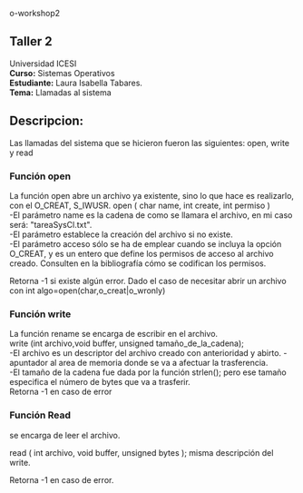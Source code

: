 o-workshop2
## Taller 2
Universidad ICESI  
**Curso:** Sistemas Operativos  
**Estudiante:** Laura Isabella Tabares.  
**Tema:** Llamadas al sistema  

## Descripcion:  
Las llamadas del sistema que se hicieron fueron las siguientes: open, write y read  
### **Función open**  
La función open abre un archivo ya existente, sino lo que hace es realizarlo, con el O_CREAT, S_IWUSR.
open ( char name, int create, int permiso )  
-El parámetro name es la cadena de como se llamara el archivo, en mi caso será: "tareaSysCl.txt".  
-El parámetro establece la creación del archivo si no existe.  
-El parámetro acceso sólo se ha de emplear cuando se incluya la opción O_CREAT, y es un entero que define los permisos de acceso al archivo creado. Consulten en la bibliografía cómo se codifican los permisos.  
  
Retorna -1 si existe algún error.
Dado el caso de necesitar abrir un archivo con int algo=open(char,o_creat|o_wronly)
  
### **Función write**  
La función rename se encarga de escribir en el archivo.  
write (int archivo,void buffer, unsigned tamaño_de_la_cadena);  
-El archivo es un descriptor del archivo creado con anterioridad y abirto.
-apuntador al area de memoria donde se va a afectuar la trasferencia.  
-El tamaño de la cadena fue dada por la función strlen(); pero ese tamaño especifica el número de bytes que va a trasferir.  
Retorna -1 en caso de error  

### **Función Read**

se encarga de leer el archivo.

read ( int archivo, void buffer, unsigned bytes );
misma descripción del write.
  
Retorna -1 en caso de error.  
